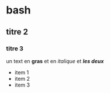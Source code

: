 # bash
## titre 2 
### titre 3

un text en **gras** et en *italique* et ***les deux***
- item 1
- item 2
- item 3